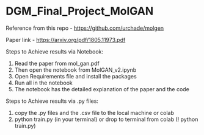 # DGM_Final_Project_MolGAN

Reference from this repo - https://github.com/urchade/molgen

Paper link - https://arxiv.org/pdf/1805.11973.pdf

Steps to Achieve results via Notebook:

1) Read the paper from mol_gan.pdf
2) Then open the notebook from MolGAN_v2.ipynb
3) Open Requirements file and install the packages
4) Run all in the notebook
5) The notebook has the detailed explanation of the paper and the code

Steps to Achieve results via .py files:

1) copy the .py files and the .csv file to the local machine or colab
2) python train.py (in your terminal) or drop to terminal from colab (! python train.py)
